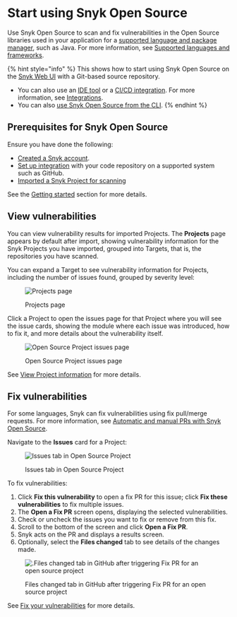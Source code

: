 # Start using Snyk Open Source

Use Snyk Open Source to scan and fix vulnerabilities in the Open Source libraries used in your application for a [supported language and package manager](../../scan-applications/supported-languages-and-frameworks/), such as Java. For more information, see [Supported languages and frameworks](../../scan-applications/supported-languages-and-frameworks/).

{% hint style="info" %}
This shows how to start using Snyk Open Source on the [Snyk Web UI](../../getting-started/quickstart/create-a-snyk-account/logging-in-to-an-existing-account.md) with a Git-based source repository.

* You can also use an [IDE tool](../../integrations/ide-tools/) or a [CI/CD integration](../../integrations/snyk-ci-cd-integrations/). For more information, see  [Integrations](../../integrations/).
* You can also [use Snyk Open Source from the CLI](use-snyk-open-source-from-the-cli/).
{% endhint %}

## **Prerequisites for Snyk Open Source**

Ensure you have done the following:

* [Created a Snyk account](../../getting-started/quickstart/create-a-snyk-account/).
* [Set up integration](../../getting-started/quickstart/set-up-an-integration.md) with your code repository on a supported system such as GitHub.
* [Imported a Snyk Project for scanning](../../getting-started/quickstart/import-a-project.md)

See the [Getting started](../../getting-started/) section for more details.

## View vulnerabilities

You can view vulnerability results for imported Projects. The **Projects** page appears by default after import, showing vulnerability information for the Snyk Projects you have imported, grouped into Targets, that is, the repositories you have scanned.

You can expand a Target to see vulnerability information for Projects, including the number of issues found, grouped by severity level:

<figure><img src="../../.gitbook/assets/Getting started with open source.png" alt="Projects page"><figcaption><p>Projects page</p></figcaption></figure>

Click a Project to open the issues page for that Project where you will see the issue cards, showing the module where each issue was introduced, how to fix it, and more details about the vulnerability itself.

<figure><img src="../../.gitbook/assets/project-details.png" alt="Open Source Project issues page"><figcaption><p>Open Source Project issues page</p></figcaption></figure>

See [View Project information](../../snyk-admin/introduction-to-snyk-projects/view-project-information.md) for more details.

## Fix vulnerabilities

For some languages, Snyk can fix vulnerabilities using fix pull/merge requests. For more information, see [Automatic and manual PRs with Snyk Open Source](open-source-basics/).

Navigate to the **Issues** card for a Project:

<figure><img src="../../.gitbook/assets/Issues-view.png" alt="Issues tab in Open Source Project"><figcaption><p>Issues tab in Open Source Project</p></figcaption></figure>

To fix vulnerabilities:

1. Click **Fix this vulnerability** to open a fix PR for this issue; click **Fix these vulnerabilities** to fix multiple issues.
2. The **Open a Fix PR** screen opens, displaying the selected vulnerabilities.
3. Check or uncheck the issues you want to fix or remove from this fix.
4. Scroll to the bottom of the screen and click **Open a Fix PR**.
5. Snyk acts on the PR and displays a results screen.
6. Optionally, select the **Files changed** tab to see details of the changes made.

<figure><img src="../../.gitbook/assets/screenshot_2021-04-09_at_17.46.22.png" alt=".Files changed tab in GitHub after triggering Fix PR for an open source project"><figcaption><p>Files changed tab in GitHub after triggering Fix PR for an open source project</p></figcaption></figure>

See [Fix your vulnerabilities](starting-to-fix-vulnerabilities/fix-your-vulnerabilities.md) for more details.
